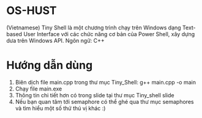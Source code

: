 # OS-HUST
(Vietnamese) Tiny Shell là một chương trình chạy trên Windows dạng Text-based User Interface với các chức năng cơ bản của Power Shell, xây dựng dưa trên Windows API.
Ngôn ngữ: C++

# Hướng dẫn dùng
1. Biên dịch file main.cpp trong thư mục Tiny_Shell: g++ main.cpp -o main
2. Chạy file main.exe
3. Thông tin chi tiết hơn có trong slide tại thư mục Tiny_shell slide
4. Nếu bạn quan tâm tới semaphore có thể ghé qua thư mục semaphores và tìm hiểu một số thứ thú vị khác :)
